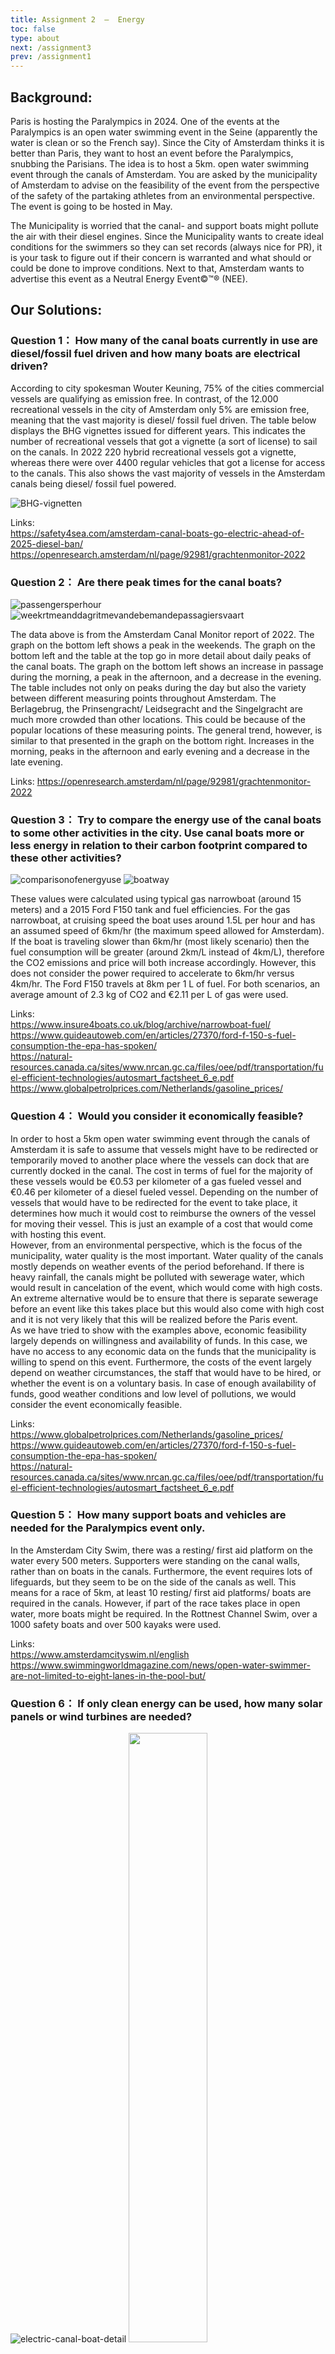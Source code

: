 ```yaml
---
title: Assignment 2  –  Energy 
toc: false
type: about
next: /assignment3
prev: /assignment1
---
```



## Background:

Paris is hosting the Paralympics in 2024. One of the events at the Paralympics is an open water swimming event in the Seine (apparently the water is clean or so the French say). Since the City of Amsterdam thinks it is better than Paris, they want to host an event before the Paralympics, snubbing the Parisians. The idea is to host a 5km. open water swimming event through the canals of Amsterdam. You are asked by the municipality of Amsterdam to advise on the feasibility of the event from the perspective of the safety of the partaking athletes from an environmental perspective. The event is going to be hosted in May.   

The Municipality is worried that the canal- and support boats might pollute the air with their diesel engines. Since the Municipality wants to create ideal conditions for the swimmers so they can set records (always nice for PR), it is your task to figure out if their concern is warranted and what should or could be done to improve conditions. Next to that, Amsterdam wants to advertise this event as a Neutral Energy Event©™® (NEE).



## Our Solutions:

### Question 1： How many of the canal boats currently in use are diesel/fossil fuel driven and how many boats are electrical driven?  

According to city spokesman Wouter Keuning, 75% of the cities commercial vessels are qualifying as emission free. In contrast, of the 12.000 recreational vessels in the city of Amsterdam only 5% are emission free, meaning that the vast majority is diesel/ fossil fuel driven.  The table below displays the BHG vignettes issued for different years. This indicates the number of recreational vessels that got a vignette (a sort of license) to sail on the canals.  In 2022 220 hybrid recreational vessels got a vignette, whereas there were over 4400 regular vehicles that got a license for access to the canals. This also shows the vast majority of vessels in the Amsterdam canals being diesel/ fossil fuel powered.    

![BHG-vignetten](BHG-vignetten.png)

Links:  
https://safety4sea.com/amsterdam-canal-boats-go-electric-ahead-of-2025-diesel-ban/   
https://openresearch.amsterdam/nl/page/92981/grachtenmonitor-2022 

### Question 2： Are there peak times for the canal boats?

![passengersperhour](passengers-per-hour.png)
![weekrtmeanddagritmevandebemandepassagiersvaart](weekrtme-and-dagritme-van-de-bemande-passagiersvaart.png)

The data above is from the Amsterdam Canal Monitor report of 2022. The graph on the bottom left shows a peak in the weekends. The graph on the bottom left and the table at the top go in more detail about daily peaks of the canal boats. The graph on the bottom left shows an increase in passage during the morning, a peak in the afternoon, and a decrease in the evening. The table includes not only on peaks during the day but also the variety between different measuring points throughout Amsterdam. The Berlagebrug, the Prinsengracht/ Leidsegracht and the Singelgracht are much more crowded than other locations. This could be because of the popular locations of these measuring points. The general trend, however, is similar to that presented in the graph on the bottom right. Increases in the morning, peaks in the afternoon and early evening and a decrease in the late evening. 

Links: 
https://openresearch.amsterdam/nl/page/92981/grachtenmonitor-2022 

### Question 3： Try to compare the energy use of the canal boats to some other activities in the city. Use canal boats more or less energy in relation to their carbon footprint compared to these other activities? 

![comparisonofenergyuse](comparison-of-energy-use.png)
![boatway](boatway.png)

These values were calculated using typical gas narrowboat (around 15 meters) and a 2015 Ford F150 tank and fuel efficiencies. For the gas narrowboat, at cruising speed the boat uses around 1.5L per hour and has an assumed speed of 6km/hr (the maximum speed allowed for Amsterdam). If the boat is traveling slower than 6km/hr (most likely scenario) then the fuel consumption will be greater (around 2km/L instead of 4km/L), therefore the CO2 emissions and price will both increase accordingly. However, this does not consider the power required to accelerate to 6km/hr versus 4km/hr. The Ford F150 travels at 8km per 1 L of fuel. For both scenarios, an average amount of 2.3 kg of CO2 and €2.11 per L of gas were used. 

Links:   
https://www.insure4boats.co.uk/blog/archive/narrowboat-fuel/  
https://www.guideautoweb.com/en/articles/27370/ford-f-150-s-fuel-consumption-the-epa-has-spoken/  
https://natural-resources.canada.ca/sites/www.nrcan.gc.ca/files/oee/pdf/transportation/fuel-efficient-technologies/autosmart_factsheet_6_e.pdf  
https://www.globalpetrolprices.com/Netherlands/gasoline_prices/

### Question 4： Would you consider it economically feasible? 

In order to host a 5km open water swimming event through the canals of Amsterdam it is safe to assume that vessels might have to be redirected or temporarily moved to another place where the vessels can dock that are currently docked in the canal. The cost in terms of fuel for the majority of these vessels would be  €0.53 per kilometer of a gas fueled vessel and €0.46 per kilometer of a diesel fueled vessel. Depending on the number of vessels that would have to be redirected for the event to take place, it determines how much it would cost to reimburse the owners of the vessel for moving their vessel. This is just an example of a cost that would come with hosting this event.  
However, from an environmental perspective, which is the focus of the municipality, water quality is the most important. Water quality of the canals mostly depends on weather events of the period beforehand. If there is heavy rainfall, the canals might be polluted with sewerage water, which would result in cancelation of the event, which would come with high costs. An extreme alternative would be to ensure that there is separate sewerage before an event like this takes place but this would also come with high cost and it is not very likely that this will be realized before the Paris event.   
As we have tried to show with the examples above, economic feasibility largely depends on willingness and availability of funds. In this case, we have no access to any economic data on the funds that the municipality is willing to spend on this event. Furthermore, the costs of the event largely depend on weather circumstances, the staff that would have to be hired, or whether the event is on a voluntary basis. In case of enough availability of funds, good weather conditions and low level of pollutions, we would consider the event economically feasible. 

Links:   
https://www.globalpetrolprices.com/Netherlands/gasoline_prices/   
https://www.guideautoweb.com/en/articles/27370/ford-f-150-s-fuel-consumption-the-epa-has-spoken/  
https://natural-resources.canada.ca/sites/www.nrcan.gc.ca/files/oee/pdf/transportation/fuel-efficient-technologies/autosmart_factsheet_6_e.pdf  

### Question 5： How many support boats and vehicles are needed for the Paralympics event only. 

In the Amsterdam City Swim, there was a resting/ first aid platform on the water every 500 meters. Supporters were standing on the canal walls, rather than on boats in the canals. Furthermore, the event requires lots of lifeguards, but they seem to be on the side of the canals as well. This means for a race of 5km, at least 10 resting/ first aid platforms/ boats are required in the canals. However, if part of the race takes place in open water, more boats might be required. In the Rottnest Channel Swim, over a 1000 safety boats and over 500 kayaks were used.   

Links:   
https://www.amsterdamcityswim.nl/english  
https://www.swimmingworldmagazine.com/news/open-water-swimmer-are-not-limited-to-eight-lanes-in-the-pool-but/

### Question 6： If only clean energy can be used, how many solar panels or wind turbines are needed? 

![electric-canal-boat-detail](electric-canal-boat-detail.png)
<img src="electric-canal-boat-detail.png" height="50%" width="50%">
![boatway2](boatway2.png)

These calculations were based off tables I, 3, 4, and 5 from waternet, and the estimated power values for wind turbines and solar panels. One typical solar panel produces around 1kwh and 0.29 kw. One typical wind turbine produces around 6 million kwh per year and 2750 kw. It is also assumed that one typical electric boat weighs 12 tons and it requires 0.5 kw per ton of weight to get the boat to a 70% efficient speed. 

Links:  
https://www.waternet.nl/siteassets/innovatie/maritime-envorimental-performance-indiocators-for-urban-waterways-in-amsterdam.pdf  
https://www.usgs.gov/faqs/how-many-homes-can-average-wind-turbine-power  
https://www.usgs.gov/faqs/how-many-homes-can-average-wind-turbine-power  

### Question 7： Would there be any effect on the water quality if there are less/no canal boats using fossil fules? 

![Baseline-environmentalperformance](Baseline-environmentalperformance.png)

The table above displays the environmental performance indicators values for different types of baselines of vehicles. As the table shows, for a mechanical baseline, the emissions of CO2, NOx, SOx are 0.20, 0.0020 and 0.0012 respectively. For an electric baseline, these values are all 0. Therefore, the water pollution as a result of diesel/ fossil fuel powered vessels would decrease to 0 when electric vessels would be used. However, as mentioned earlier, water quality does not merely depend on the pollution form vessels on the water. Pollution from sewerage as a consequence of heavy rainfall is also a big contributor to water pollution. This should be considered in organization of this event. 

Links:   
https://www.waternet.nl/siteassets/innovatie/maritime-envorimental-performance-indiocators-for-urban-waterways-in-amsterdam.pdf 

### Limitation:
